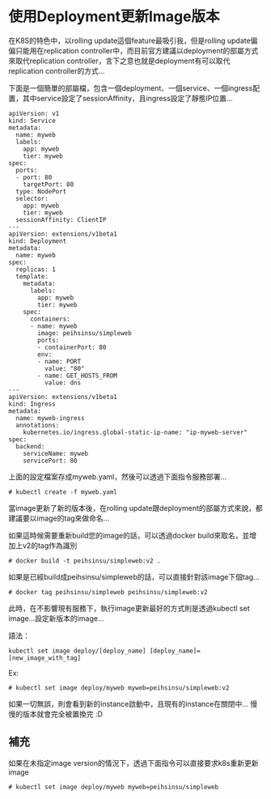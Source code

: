 # 使用Deployment更新Image版本

在K8S的特色中，以rolling update這個feature最吸引我，但是rolling update偏偏只能用在replication controller中，而目前官方建議以deployment的部屬方式來取代replication controller，言下之意也就是deployment有可以取代replication controller的方式...

下面是一個簡單的部屬檔，包含一個deployment、一個service、一個ingress配置，其中service設定了sessionAffinity，且ingress設定了靜態IP位置...

```
apiVersion: v1
kind: Service
metadata:
  name: myweb
  labels:
    app: myweb
    tier: myweb
spec:
  ports:
  - port: 80
    targetPort: 80
  type: NodePort
  selector:
    app: myweb
    tier: myweb
  sessionAffinity: ClientIP
---
apiVersion: extensions/v1beta1
kind: Deployment
metadata:
  name: myweb
spec:
  replicas: 1
  template:
    metadata:
      labels:
        app: myweb
        tier: myweb
    spec:
      containers:
      - name: myweb
        image: peihsinsu/simpleweb
        ports:
        - containerPort: 80
        env:
        - name: PORT
          value: "80"
        - name: GET_HOSTS_FROM
          value: dns
---
apiVersion: extensions/v1beta1
kind: Ingress
metadata:
  name: myweb-ingress
  annotations:
    kubernetes.io/ingress.global-static-ip-name: "ip-myweb-server"
spec:
  backend:
    serviceName: myweb
    servicePort: 80
```

上面的設定檔案存成myweb.yaml，然後可以透過下面指令服務部署...

```
# kubectl create -f myweb.yaml
```

當image更新了新的版本後，在rolling update跟deployment的部屬方式來說，都建議要以image的tag來做命名...

如果這時候需要重新build您的image的話，可以透過docker build來取名，並增加上v2的tag作為識別

```
# docker build -t peihsinsu/simpleweb:v2 .
```

如果是已經build成peihsinsu/simpleweb的話，可以直接針對該image下個tag...

```
# docker tag peihsinsu/simpleweb peihsinsu/simpleweb:v2
```

此時，在不影響現有服務下，執行image更新最好的方式則是透過kubectl set image...設定新版本的image...

語法：

```
kubectl set image deploy/[deploy_name] [deploy_name]=[new_image_with_tag]
```

Ex:
```
# kubectl set image deploy/myweb myweb=peihsinsu/simpleweb:v2
```

如果一切無誤，則會看到新的instance啟動中，且現有的instance在關閉中... 慢慢的版本就會完全被置換完 :D

## 補充

如果在未指定image version的情況下，透過下面指令可以直接要求k8s重新更新image


```
# kubectl set image deploy/myweb myweb=peihsinsu/simpleweb
```
